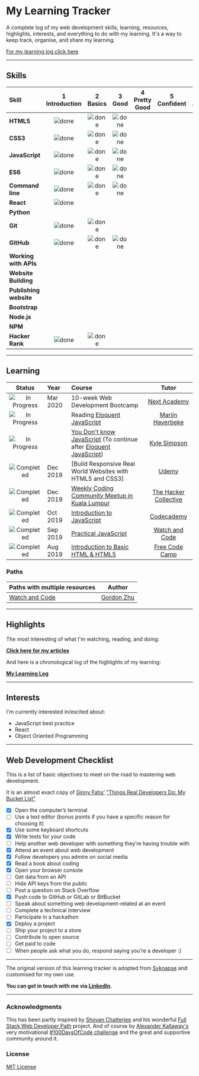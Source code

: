 # My Learning Tracker 
A complete log of my web development skills, learning, resources, highlights, interests, and everything to do with my learning. It's a way to keep track, organise, and share my learning.

[For my learning log click here](https://github.com/jovanimal/My-Learning-Tracker/blob/master/log.md "Regular logs of my learning with links, reflections, and information about my learning process")

----

## Skills

[done]: https://user-images.githubusercontent.com/29199184/32275438-8385f5c0-bf0b-11e7-9406-42265f71e2bd.png "Done"

|               Skill              | 1<br>Introduction | 2<br>Basics   | 3<br>Good     | 4<br>Pretty Good | 5<br>Confident | 6<br>Awesome    |
|:-------------------------------- |:-----------------:|:-------------:|:-------------:|:----------------:|:--------------:|:---------------:|
|**HTML5**                         | ![done][done]     | ![done][done] | ![done][done] |                  |                |                 |
|**CSS3**                          | ![done][done]     | ![done][done] | ![done][done] |                  |                |                 |
|**JavaScript**                    | ![done][done]     | ![done][done] | ![done][done] |                  |                |                 |
|**ES6**                           | ![done][done]     | ![done][done] | ![done][done] |                  |                |                 |
|**Command line**                  | ![done][done]     | ![done][done] | ![done][done] |                  |                |                 |
|**React**                         |  ![done][done]    |               |               |                  |                |                 |
|**Python**                        |                   |               |               |                  |                |                 |
|**Git**                           | ![done][done]     | ![done][done] |               |                  |                |                 |
|**GitHub**                        | ![done][done]     | ![done][done] | ![done][done] |                  |                |                 |
|**Working with APIs**             |                   |               |               |                  |                |                 |
|**Website Building**              |                   |               |               |                  |                |                 |
|**Publishing website**            |                   |               |               |                  |                |                 |
|**Bootstrap**                     |                   |               |               |                  |                |                 |
|**Node.js**                       |                   |               |               |                  |                |                 |
|**NPM**                           |                   |               |               |                  |                |                 |
|**Hacker Rank**                   | ![done][done]     | ![done][done] |               |                  |                |                 |
----

## Learning

[//]: # (Status images)

[Completed]: https://user-images.githubusercontent.com/29199184/32275438-8385f5c0-bf0b-11e7-9406-42265f71e2bd.png "Completed"
[In Progress]: https://user-images.githubusercontent.com/29199184/34462881-7305ddac-ee4d-11e7-9b57-589424820da4.png "In Progress"
[Soon]: https://user-images.githubusercontent.com/29199184/34462916-d5c37bd4-ee4d-11e7-9f4a-d57f2243281b.png "Soon"

|            Status           |   Year   | Course                                                          |                Tutor                        |
|:---------------------------:|:---------|:----------------------------------------------------------------|:-------------------------------------------:|
| ![In Progress][In Progress] | Mar 2020 | 10-week Web Development Bootcamp                                | [Next Academy]                          |
| ![In Progress][In Progress] |          | Reading [Eloquent JavaScript]                                   | [Marijn Haverbeke]                          |
| ![In Progress][In Progress] |          | [You Don't know JavaScript] (To continue after [Eloquent JavaScript])   | [Kyle Simpson]                              |
| ![Completed][Completed]     | Dec 2019 | [Build Responsive Real World Websites with HTML5 and CSS3]      | [Udemy]                              |
| ![Completed][Completed]     | Dec 2019 | [Weekly Coding Community Meetup in Kuala Lumpur]                | [The Hacker Collective]                              |
| ![Completed][Completed]     | Oct 2019 | [Introduction to JavaScript]                                    | [Codecademy]                          |
| ![Completed][Completed]     | Sep 2019 | [Practical JavaScript]                                          | [Watch and Code]                            |
| ![Completed][Completed]     | Aug 2019 | [Introduction to Basic HTML & HTML5]                            | [Free Code Camp]                            |




[//]: # (Reference links to courses)

[Next Academy]: https://www.nextacademy.com/quantum-degrees/coding/full-time/full-stack-web-development
[Udemy]: https://www.udemy.com/course/design-and-develop-a-killer-website-with-html5-and-css3/
[Eloquent JavaScript]: http://eloquentjavascript.net/
[You Don't know JavaScript]: https://github.com/getify/You-Dont-Know-JS
[Weekly Coding Community Meetup in Kuala Lumpur]: https://www.facebook.com/hackercollective/
[Introduction to Basic HTML & HTML5]: https://learn.freecodecamp.org/responsive-web-design/basic-html-and-html5
[Practical JavaScript]: https://watchandcode.com/
[Introduction to JavaScript]: https://www.codecademy.com/learn/introduction-to-javascript


[//]: # (Reference links to tutors)

[Marijn Haverbeke]: https://twitter.com/MarijnJH
[Kyle Simpson]: https://twitter.com/getify
[The Hacker Collective]: https://hackercollective.co
[Free Code Camp]: https://www.freecodecamp.org
[Watch and Code]: https://watchandcode.com/
[Codecademy]: https://www.codecademy.com

### Paths

| Paths with multiple resources                             |            Author            |
|:----------------------------------------------------------|:----------------------------:|
| [Watch and Code]                                          | [Gordon Zhu]         |

[//]: # (Reference links to paths)

[Watch and Code]: https://watchandcode.com

[//]: # (Reference links to authors)
[Gordon Zhu]: https://github.com/gordonmzhu

----

## Highlights

The most interesting of what I'm watching, reading, and doing:

[**Click here for my articles**](https://jovangoh.wordpress.com/)

And here is a chronological log of the highlights of my learning:

[**My Learning Log**](https://github.com/jovanimal/My-Learning-Tracker/blob/master/log.md)

----

## Interests

I'm currently interested in/excited about:

+ JavaScript best practice
+ React
+ Object Oriented Programming

----

## Web Development Checklist

This is a list of basic objectives to meet on the road to mastering web development.

It is an almost exact copy of [Ginny Fahs'](https://twitter.com/ginnyfahs) ["Things Real Developers Do: My Bucket List"](https://blog.prototypr.io/wondering-if-youre-a-real-developer-yet-try-making-a-bucket-list-281275482155)


* [x] Open the computer’s terminal
* [ ] Use a text editor (bonus points if you have a specific reason for choosing it)
* [x] Use some keyboard shortcuts
* [x] Write tests for your code
* [ ] Help another web developer with something they’re having trouble with
* [x] Attend an event about web development
* [x] Follow developers you admire on social media
* [x] Read a book about coding
* [x] Open your browser console
* [ ] Get data from an API
* [ ] Hide API keys from the public
* [ ] Post a question on Stack Overflow
* [x] Push code to GitHub or GitLab or BitBucket
* [ ] Speak about something web development-related at an event
* [ ] Complete a technical interview
* [ ] Participate in a hackathon
* [x] Deploy a project
* [ ] Ship your project to a store
* [ ] Contribute to open source
* [ ] Get paid to code
* [ ] When people ask what you do, respond saying you’re a developer :)

----

The original version of this learning tracker is adopted from [Syknapse](https://github.com/Syknapse/My-Learning-Tracker) and customised for my own use.

**You can get in touch with me via [LinkedIn](https://www.linkedin.com/in/jovan-goh-6893a0125/).**

----

### Acknowledgments

This has been partly inspired by [Shovan Chatterjee](https://twitter.com/shovan_ch) and his wonderful [Full Stack Web Developer Path](https://github.com/shovanch/fullstack-web-developer-path) project. And of course by [Alexander Kallaway's](https://twitter.com/ka11away) very motivational [#100DaysOfCode challenge](https://github.com/Kallaway/100-days-of-code) and the great and supportive community around it.

### License

[MIT License](https://github.com/jovanimal/My-Learning-Tracker/blob/master/LICENSE)
